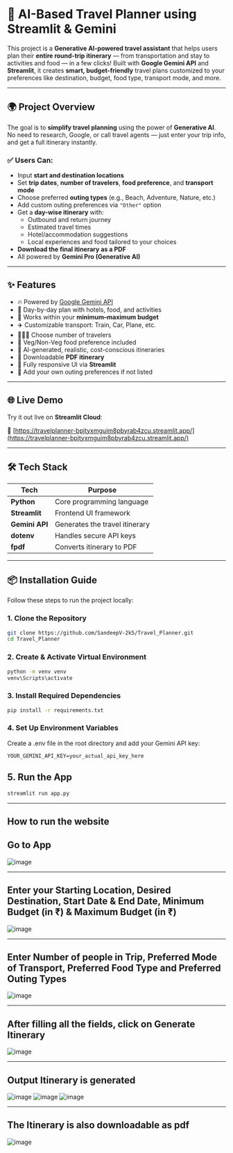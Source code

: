 # 🧭 AI-Based Travel Planner using Streamlit & Gemini

This project is a **Generative AI-powered travel assistant** that helps users plan their **entire round-trip itinerary** — from transportation and stay to activities and food — in a few clicks! Built with **Google Gemini API** and **Streamlit**, it creates **smart, budget-friendly** travel plans customized to your preferences like destination, budget, food type, transport mode, and more.

---

## 🌍 Project Overview

The goal is to **simplify travel planning** using the power of **Generative AI**. No need to research, Google, or call travel agents — just enter your trip info, and get a full itinerary instantly.

### ✅ Users Can:
- Input **start and destination locations**
- Set **trip dates**, **number of travelers**, **food preference**, and **transport mode**
- Choose preferred **outing types** (e.g., Beach, Adventure, Nature, etc.)
- Add custom outing preferences via `"Other"` option
- Get a **day-wise itinerary** with:
  - Outbound and return journey
  - Estimated travel times
  - Hotel/accommodation suggestions
  - Local experiences and food tailored to your choices
- **Download the final itinerary as a PDF**
- All powered by **Gemini Pro (Generative AI)**

---

## ✨ Features

- 🔥 Powered by [Google Gemini API](https://ai.google.dev/)
- 🏨 Day-by-day plan with hotels, food, and activities
- 💸 Works within your **minimum–maximum budget**
- ✈️ Customizable transport: Train, Car, Plane, etc.
- 🧑‍🤝‍🧑 Choose number of travelers
- 🍱 Veg/Non-Veg food preference included
- 🧠 AI-generated, realistic, cost-conscious itineraries
- 📄 Downloadable **PDF itinerary**
- 📱 Fully responsive UI via **Streamlit**
- 🧠 Add your own outing preferences if not listed

---

## 🌐 Live Demo

Try it out live on **Streamlit Cloud**:

🔗 [https://travelplanner-bpjtyxmguim8pbyrab4zcu.streamlit.app/](https://travelplanner-bpjtyxmguim8pbyrab4zcu.streamlit.app/)

---

## 🛠️ Tech Stack

| Tech               | Purpose                            |
|--------------------|-------------------------------------|
| **Python**         | Core programming language           |
| **Streamlit**      | Frontend UI framework               |
| **Gemini API**     | Generates the travel itinerary      |
| **dotenv**         | Handles secure API keys             |
| **fpdf**           | Converts itinerary to PDF           |

---

## 📦 Installation Guide
Follow these steps to run the project locally:

### 1. Clone the Repository
```bash
git clone https://github.com/SandeepV-2k5/Travel_Planner.git
cd Travel_Planner
```

### 2. Create & Activate Virtual Environment
```bash
python -m venv venv
venv\Scripts\activate
```

### 3. Install Required Dependencies
```bash
pip install -r requirements.txt
```

### 4. Set Up Environment Variables
Create a .env file in the root directory and add your Gemini API key:
```env
YOUR_GEMINI_API_KEY=your_actual_api_key_here
```

## 5. Run the App
```bash
streamlit run app.py
```

---

## How to run the website

## Go to App

![image]()

---

## Enter your Starting Location, Desired Destination, Start Date & End Date, Minimum Budget (in ₹) & Maximum Budget (in ₹)

![image]()

---

## Enter Number of people in Trip, Preferred Mode of Transport, Preferred Food Type and Preferred Outing Types

![image]()

---

 ## After filling all the fields, click on Generate Itinerary

 ![image]()

 ---

 ## Output Itinerary is generated

 ![image]()
 ![image]()
 ![image]()

 ---

 ## The Itinerary is also downloadable as pdf

 ![image]()
